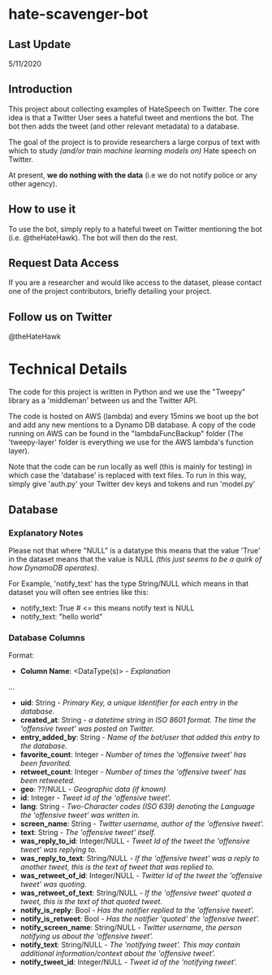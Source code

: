 # hate-scavenger-bot

## Last Update
5/11/2020

## Introduction

This project about collecting examples of HateSpeech on Twitter. The core idea is that a Twitter User sees a hateful tweet and mentions the bot. The bot then adds the tweet (and other relevant metadata) to a database.

The goal of the project is to provide researchers a large corpus of text with which to study *(and/or train machine learning models on)* Hate speech on Twitter.

At present, **we do nothing with the data** (i.e we do not notify police or any other agency). 

## How to use it

To use the bot, simply reply to a hateful tweet on Twitter mentioning the bot (i.e. @theHateHawk). The bot will then do the rest. 

## Request Data Access

If you are a researcher and would like access to the dataset, please contact one of the project contributors, briefly detailing your project. 

## Follow us on Twitter
@theHateHawk

# Technical Details

The code for this project is written in Python and we use the "Tweepy" library as a 'middleman' between us and the Twitter API. 

The code is hosted on AWS (lambda) and every 15mins we boot up the bot and add any new mentions to a Dynamo DB database. A copy of the code running on AWS can be found in the "lambdaFuncBackup" folder (The 'tweepy-layer' folder is everything we use for the AWS lambda's function layer). 

Note that the code can be run locally as well (this is mainly for testing) in which case the 'database' is replaced with text files. To run in this way, simply give 'auth.py' your Twitter dev keys and tokens and run 'model.py'

## Database

### Explanatory Notes

Please not that where "NULL" is a datatype this means that the value 'True' in the dataset means that the value is NULL *(this just seems to be a quirk of how DynamoDB operates)*.  

For Example, 'notify_text' has the type String/NULL which means in that dataset you will often see entries like this:
- notify_text: True  # <= this means notify text is NULL
- notify_text: "hello world"

### Database Columns

Format:

- **Column Name**: <DataType(s)> - *Explanation*

...

- **uid**: String - *Primary Key, a unique Identifier for each entry in the database.*
- **created_at**: String - *a datetime string in ISO 8601 format. The time the 'offensive tweet' was posted on Twitter.*
- **entry_added_by**: String - *Name of the bot/user that added this entry to the database.*
- **favorite_count**: Integer - *Number of times the 'offensive tweet' has been favorited.*
- **retweet_count**: Integer - *Number of times the 'offensive tweet' has been retweeted.*
- **geo**: ??/NULL - *Geographic data (if known)*
- **id**: Integer - *Tweet id of the 'offensive tweet'.*
- **lang**: String - *Two-Character codes (ISO 639) denoting the Language the 'offensive tweet' was written in.*
- **screen_name**: String - *Twitter username, author of the 'offensive tweet'.*
- **text**: String - *The 'offensive tweet' itself.*
- **was_reply_to_id**: Integer/NULL - *Tweet Id of the tweet the 'offensive tweet' was replying to.*
- **was_reply_to_text**: String/NULL - *If the 'offensive tweet' was a reply to another tweet, this is the text of tweet that was replied to.*
- **was_retweet_of_id**: Integer/NULL - *Twitter Id of the tweet the 'offensive tweet' was quoting.*
- **was_retweet_of_text**: String/NULL - *If the 'offensive tweet' quoted a tweet, this is the text of that quoted tweet.*
- **notify_is_reply**: Bool - *Has the notifier replied to the 'offensive tweet'.*
- **notify_is_retweet**: Bool - *Has the notifier 'quoted' the 'offensive tweet'.*
- **notify_screen_name**: String/NULL - *Twitter username, the person notifying us about the 'offensive tweet'.*
- **notify_text**: String/NULL - *The 'notifying tweet'. This may contain additional information/context about the 'offensive tweet'.*
- **notify_tweet_id**: Integer/NULL - *Tweet id of the 'notifying tweet'.*